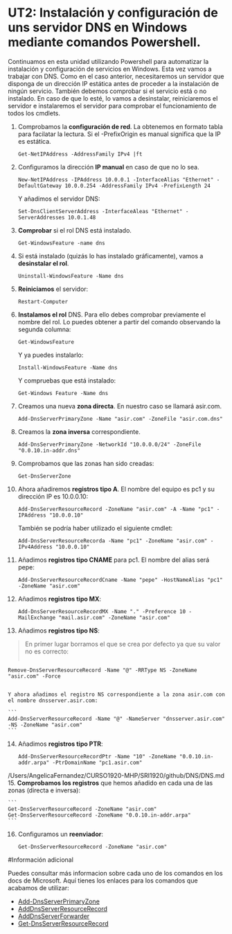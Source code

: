 # UT2: Instalación y configuración de uns servidor DNS en Windows mediante comandos Powershell. 

Continuamos en esta unidad utilizando Powershell para automatizar la instalación y configuración de servicios en Windows. Esta vez vamos a trabajar con DNS. 
Como en el caso anterior, necesitaremos un servidor que disponga de un dirección IP estática antes de proceder a la instalación de ningún servicio. También debemos comprobar si el servicio está o no instalado. En caso de que lo esté, lo vamos a desinstalar, reiniciaremos el servidor e instalaremos el servidor para comprobar el funcionamiento de todos los cmdlets. 

1. Comprobamos la **configuración de red**. La obtenemos en formato tabla para facilatar la lectura. Si el -PrefixOrigin es manual significa que la IP es estática.
 
	```
	Get-NetIPAddress -AddressFamily IPv4 |ft
	```

2. Configuramos la dirección **IP manual** en caso de que no lo sea. 

	```
	New-NetIPAddress -IPAddress 10.0.0.1 -InterfaceAlias "Ethernet" -DefaultGateway 10.0.0.254 -AddressFamily IPv4 -PrefixLength 24
	```
	Y añadimos el servidor DNS:
	
	```
	Set-DnsClientServerAddress -InterfaceAleas "Ethernet" -ServerAddresses 10.0.1.48
	```

3. **Comprobar** si el rol DNS está instalado. 

	```
	Get-WindowsFeature -name dns
	```

4. Si está instalado (quizás lo has instalado gráficamente), vamos a **desinstalar el rol**. 

	```
	Uninstall-WindowsFeature -Name dns
	```

5. **Reiniciamos** el servidor:
	
	```
	Restart-Computer
	```

6. **Instalamos el rol** DNS. Para ello debes comprobar previamente el nombre del rol. Lo puedes obtener a partir del comando observando la segunda columna:
	
	```
	Get-WindowsFeature 
	```
	Y ya puedes instalarlo: 
	
	```
	Install-WindowsFeature -Name dns
	```
	Y compruebas que está instalado:

	```
	Get-Windows Feature -Name dns
	```

7. Creamos una nueva **zona directa**. En nuestro caso se llamará asir.com. 

	```
	Add-DnsServerPrimaryZone -Name "asir.com" -ZoneFile "asir.com.dns"
	```

8. Creamos la **zona inversa** correspondiente. 

	```
	Add-DnsServerPrimaryZone -NetworkId "10.0.0.0/24" -ZoneFile "0.0.10.in-addr.dns"
	```

9. Comprobamos que las zonas han sido creadas: 
	
	```
	Get-DnsServerZone
	```
10. Ahora añadiremos **registros tipo A**. El nombre del equipo es pc1 y su dirección IP es 10.0.0.10:
	
	```
	Add-DnsServerResourceRecord -ZoneName "asir.com" -A -Name "pc1" -IPAddress "10.0.0.10"
	```
	También se podría haber utilizado el siguiente cmdlet:
	
	```
	Add-DnsServerResourceRecorda -Name "pc1" -ZoneName "asir.com" -IPv4Address "10.0.0.10"
	```
	
11. Añadimos **registros tipo CNAME** para pc1. El nombre del alias será pepe:
	
	```
	Add-DnsServerResourceRecordCname -Name "pepe" -HostNameAlias "pc1" -ZoneName "asir.com"
	```
12. Añadimos **registros tipo MX**:
	
	```
	Add-DnsServerResourceRecordMX -Name "." -Preference 10 -MailExchange "mail.asir.com" -ZoneName "asir.com"
	```
13. Añadimos **registros tipo NS**:
> En primer lugar borramos el que se crea por defecto ya que su valor no es correcto:
> 
>
>	```
	Remove-DnsServerResourceRecord -Name "@" -RRType NS -ZoneName "asir.com" -Force
>	```
	
	Y ahora añadimos el registro NS correspondiente a la zona asir.com con el nombre dnsserver.asir.com:
	
	```
	Add-DnsServerResourceRecord -Name "@" -NameServer "dnsserver.asir.com" -NS -ZoneName "asir.com"
	```

14. Añadimos **registros tipo PTR**:
	
	```
	Add-DnsServerResourceRecordPtr -Name "10" -ZoneName "0.0.10.in-addr.arpa" -PtrDomainName "pc1.asir.com"
	```
/Users/AngelicaFernandez/CURSO1920-MHP/SRI1920/github/DNS/DNS.md
15. **Comprobamos los registros** que hemos añadido en cada una de las zonas (directa e inversa):
	
	```
	Get-DnsServerResourceRecord -ZoneName "asir.com"
	Get-DnsServerResourceRecord -ZoneName "0.0.10.in-addr.arpa"
	```
16. Configuramos un **reenviador**:

	```
	Get-DnsServerResourceRecord -ZoneName "asir.com"
	```

#Información adicional 

Puedes consultar más informacion sobre cada uno de los comandos en los docs de Microsoft. Aquí tienes los enlaces para los comandos que acabamos de utilizar:

- [Add-DnsServerPrimaryZone](https://docs.microsoft.com/en-us/powershell/module/dnsserver/add-dnsserverprimaryzone?view=win10-ps)
- [AddDnsServerResourceRecord](https://docs.microsoft.com/en-us/powershell/module/dnsserver/add-dnsserverresourcerecord?view=win10-ps)
- [AddDnsServerForwarder](https://docs.microsoft.com/en-us/powershell/module/dnsserver/Add-DnsServerForwarder?view=win10-ps)
- [Get-DnsServerResourceRecord](https://docs.microsoft.com/en-us/powershell/module/dnsserver/get-dnsserverresourcerecord?view=win10-ps)





